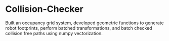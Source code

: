 # Collision-Checker
Built an occupancy grid system, developed geometric functions to generate robot footprints, perform batched transformations, and batch checked collision free paths using numpy vectorization.
